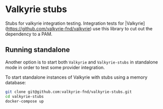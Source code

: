 # Valkyrie stubs

Stubs for valkyrie integration testing. Integration tests for |Valkyrie](https://github.com/valkyrie-fnd/valkyrie) use this library to cut out the dependency to a PAM. 

## Running standalone
Another option is to start both `Valkyrie` and `Valkyrie-stubs` in standalone mode in order to 
test some provider integration. 

To start standalone instances of Valkyrie with stubs using a memory database:
```bash
git clone git@github.com:valkyrie-fnd/valkyrie-stubs.git
cd valkyrie-stubs
docker-compose up 
```

